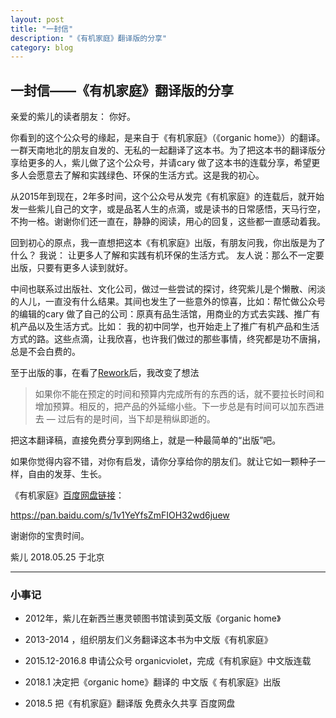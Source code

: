 ```yaml
---
layout: post
title: "一封信"
description: "《有机家庭》翻译版的分享"
category: blog
---
```


## 一封信——《有机家庭》翻译版的分享

亲爱的紫儿的读者朋友：
   你好。
   
   你看到的这个公众号的缘起，是来自于《有机家庭》（《organic home》）的翻译。一群天南地北的朋友自发的、无私的一起翻译了这本书。为了把这本书的翻译版分享给更多的人，紫儿做了这个公众号，并请cary 做了这本书的连载分享，希望更多人会愿意去了解和实践绿色、环保的生活方式。这是我的初心。
   
   从2015年到现在，2年多时间，这个公众号从发完《有机家庭》的连载后，就开始发一些紫儿自己的文字，或是品茗人生的点滴，或是读书的日常感悟，天马行空，不拘一格。谢谢你们还一直在，静静的阅读，用心的回复，这些都一直感动着我。
    
   回到初心的原点，我一直想把这本《有机家庭》出版，有朋友问我，你出版是为了什么？ 我说： 让更多人了解和实践有机环保的生活方式。 友人说：那么不一定要出版，只要有更多人读到就好。
   
   中间也联系过出版社、文化公司，做过一些尝试的探讨，终究紫儿是个懒散、闲淡的人儿，一直没有什么结果。其间也发生了一些意外的惊喜，比如：帮忙做公众号的编辑的cary 做了自己的公司：原真有品生活馆，用商业的方式去实践、推广有机产品以及生活方式。比如： 我的初中同学，也开始走上了推广有机产品和生活方式的路。这些点滴，让我欣喜，也许我们做过的那些事情，终究都是功不唐捐，总是不会白费的。
   
   至于出版的事，在看了[Rework](https://www.v2ex.com/rework/2.html)后，我改变了想法
   
   > 如果你不能在预定的时间和预算内完成所有的东西的话，就不要拉长时间和增加预算。相反的，把产品的外延缩小些。下一步总是有时间可以加东西进去 — 过后有的是时间，当下却是稍纵即逝的。
   
   把这本翻译稿，直接免费分享到网络上，就是一种最简单的“出版”吧。
   
   如果你觉得内容不错，对你有启发，请你分享给你的朋友们。就让它如一颗种子一样，自由的发芽、生长。
   
   《有机家庭》[百度网盘链接](https://pan.baidu.com/s/1v1YeYfsZmFIOH32wd6juew)：

   https://pan.baidu.com/s/1v1YeYfsZmFIOH32wd6juew
   
   谢谢你的宝贵时间。
   
   紫儿
   2018.05.25 于北京
   
   ----
   ### 小事记
   
  - 2012年，紫儿在新西兰惠灵顿图书馆读到英文版《organic home》

  - 2013-2014 ，组织朋友们义务翻译这本书为中文版《有机家庭》

  - 2015.12-2016.8 申请公众号 organicviolet，完成《有机家庭》中文版连载

  - 2018.1 决定把《organic home》翻译的 中文版《 有机家庭》出版
   
  - 2018.5 把《有机家庭》翻译版 免费永久共享 百度网盘

